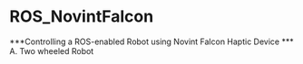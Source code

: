 # ROS_NovintFalcon
***Controlling a ROS-enabled Robot using Novint Falcon Haptic Device ***
A. Two wheeled Robot
